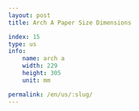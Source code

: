 ```yaml
---
layout: post
title: Arch A Paper Size Dimensions

index: 15
type: us
info:
    name: arch a
    width: 229
    height: 305
    unit: mm

permalink: /en/us/:slug/
---
```



